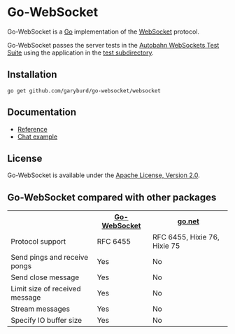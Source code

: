 # Go-WebSocket 

Go-WebSocket is a [Go](http://golang.org/) implementation of the
[WebSocket](http://www.rfc-editor.org/rfc/rfc6455.txt) protocol.

Go-WebSocket passes the server tests in the [Autobahn WebSockets Test
Suite](http://autobahn.ws/testsuite) using the application in the [test
subdirectory](https://github.com/garyburd/go-websocket/tree/master/test).

## Installation

    go get github.com/garyburd/go-websocket/websocket

## Documentation

* [Reference](http://godoc.org/github.com/garyburd/go-websocket/websocket)
* [Chat example](https://github.com/garyburd/go-websocket/tree/master/examples/chat)

## License

Go-WebSocket is available under the [Apache License, Version 2.0](http://www.apache.org/licenses/LICENSE-2.0.html).

## Go-WebSocket compared with other packages

<table>
<tr>
<th></th>
<th><a href="http://godoc.org/github.com/garyburd/go-websocket/websocket">Go-WebSocket</a></th>
<th><a href="http://godoc.org/code.google.com/p/go.net/websocket">go.net</a></th>
</tr>
<tr>
<tr><td>Protocol support</td><td>RFC 6455</td><td>RFC 6455, Hixie 76, Hixie 75</td></tr>
<tr><td>Send pings and receive pongs</td><td>Yes</td><td>No</td></tr>
<tr><td>Send close message</td><td>Yes</td><td>No</td></tr>
<tr><td>Limit size of received message</td><td>Yes</td><td>No</td></tr>
<tr><td>Stream messages</td><td>Yes</td><td>No</td></tr>
<tr><td>Specify IO buffer size</td><td>Yes</td><td>No</td></tr>
</table>
